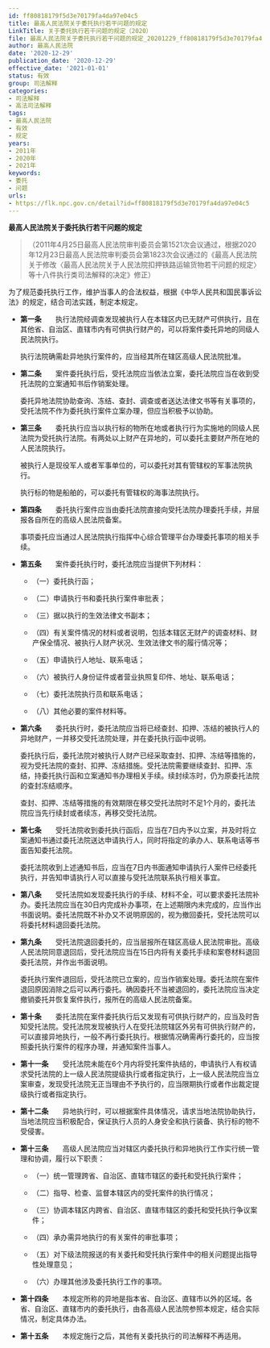 ```yaml
---
id: ff80818179f5d3e70179fa4da97e04c5
title: 最高人民法院关于委托执行若干问题的规定
LinkTitle: 关于委托执行若干问题的规定（2020）
file: 最高人民法院关于委托执行若干问题的规定_20201229_ff80818179f5d3e70179fa4da97e04c5.docx
author: 最高人民法院
date: '2020-12-29'
publication_date: '2020-12-29'
effective_date: '2021-01-01'
status: 有效
group: 司法解释
categories:
- 司法解释
- 高法司法解释
tags:
- 最高人民法院
- 有效
- 规定
years:
- 2011年
- 2020年
- 2021年
keywords:
- 委托
- 问题
urls:
- https://flk.npc.gov.cn/detail?id=ff80818179f5d3e70179fa4da97e04c5
---
```


**最高人民法院关于委托执行若干问题的规定**

> （2011年4月25日最高人民法院审判委员会第1521次会议通过，根据2020年12月23日最高人民法院审判委员会第1823次会议通过的《最高人民法院关于修改〈最高人民法院关于人民法院扣押铁路运输货物若干问题的规定〉等十八件执行类司法解释的决定》修正）

为了规范委托执行工作，维护当事人的合法权益，根据《中华人民共和国民事诉讼法》的规定，结合司法实践，制定本规定。

- **第一条**　　执行法院经调查发现被执行人在本辖区内已无财产可供执行，且在其他省、自治区、直辖市内有可供执行财产的，可以将案件委托异地的同级人民法院执行。

  执行法院确需赴异地执行案件的，应当经其所在辖区高级人民法院批准。

- **第二条**　　案件委托执行后，受托法院应当依法立案，委托法院应当在收到受托法院的立案通知书后作销案处理。

  委托异地法院协助查询、冻结、查封、调查或者送达法律文书等有关事项的，受托法院不作为委托执行案件立案办理，但应当积极予以协助。

- **第三条**　　委托执行应当以执行标的物所在地或者执行行为实施地的同级人民法院为受托执行法院。有两处以上财产在异地的，可以委托主要财产所在地的人民法院执行。

  被执行人是现役军人或者军事单位的，可以委托对其有管辖权的军事法院执行。

  执行标的物是船舶的，可以委托有管辖权的海事法院执行。

- **第四条**　　委托执行案件应当由委托法院直接向受托法院办理委托手续，并层报各自所在的高级人民法院备案。

  事项委托应当通过人民法院执行指挥中心综合管理平台办理委托事项的相关手续。

- **第五条**　　案件委托执行时，委托法院应当提供下列材料：

  - （一）委托执行函；

  - （二）申请执行书和委托执行案件审批表；

  - （三）据以执行的生效法律文书副本；

  - （四）有关案件情况的材料或者说明，包括本辖区无财产的调查材料、财产保全情况、被执行人财产状况、生效法律文书的履行情况等；

  - （五）申请执行人地址、联系电话；

  - （六）被执行人身份证件或者营业执照复印件、地址、联系电话；

  - （七）委托法院执行员和联系电话；

  - （八）其他必要的案件材料等。

- **第六条**　　委托执行时，委托法院应当将已经查封、扣押、冻结的被执行人的异地财产，一并移交受托法院处理，并在委托执行函中说明。

  委托执行后，委托法院对被执行人财产已经采取查封、扣押、冻结等措施的，视为受托法院的查封、扣押、冻结措施。受托法院需要继续查封、扣押、冻结，持委托执行函和立案通知书办理相关手续。续封续冻时，仍为原委托法院的查封冻结顺序。

  查封、扣押、冻结等措施的有效期限在移交受托法院时不足1个月的，委托法院应当先行续封或者续冻，再移交受托法院。

- **第七条**　　受托法院收到委托执行函后，应当在7日内予以立案，并及时将立案通知书通过委托法院送达申请执行人，同时将指定的承办人、联系电话等书面告知委托法院。

  委托法院收到上述通知书后，应当在7日内书面通知申请执行人案件已经委托执行，并告知申请执行人可以直接与受托法院联系执行相关事宜。

- **第八条**　　受托法院如发现委托执行的手续、材料不全，可以要求委托法院补办。委托法院应当在30日内完成补办事项，在上述期限内未完成的，应当作出书面说明。委托法院既不补办又不说明原因的，视为撤回委托，受托法院可以将委托材料退回委托法院。

- **第九条**　　受托法院退回委托的，应当层报所在辖区高级人民法院审批。高级人民法院同意退回后，受托法院应当在15日内将有关委托手续和案卷材料退回委托法院，并作出书面说明。

  委托执行案件退回后，受托法院已立案的，应当作销案处理。委托法院在案件退回原因消除之后可以再行委托。确因委托不当被退回的，委托法院应当决定撤销委托并恢复案件执行，报所在的高级人民法院备案。

- **第十条**　　委托法院在案件委托执行后又发现有可供执行财产的，应当及时告知受托法院。受托法院发现被执行人在受托法院辖区外另有可供执行财产的，可以直接异地执行，一般不再行委托执行。根据情况确需再行委托的，应当按照委托执行案件的程序办理，并通知案件当事人。

- **第十一条**　　受托法院未能在6个月内将受托案件执结的，申请执行人有权请求受托法院的上一级人民法院提级执行或者指定执行，上一级人民法院应当立案审查，发现受托法院无正当理由不予执行的，应当限期执行或者作出裁定提级执行或者指定执行。

- **第十二条**　　异地执行时，可以根据案件具体情况，请求当地法院协助执行，当地法院应当积极配合，保证执行人员的人身安全和执行装备、执行标的物不受侵害。

- **第十三条**　　高级人民法院应当对辖区内委托执行和异地执行工作实行统一管理和协调，履行以下职责：

  - （一）统一管理跨省、自治区、直辖市辖区的委托和受托执行案件；

  - （二）指导、检查、监督本辖区内的受托案件的执行情况；

  - （三）协调本辖区内跨省、自治区、直辖市辖区的委托和受托执行争议案件；

  - （四）承办需异地执行的有关案件的审批事项；

  - （五）对下级法院报送的有关委托和受托执行案件中的相关问题提出指导性处理意见；

  - （六）办理其他涉及委托执行工作的事项。

- **第十四条**　　本规定所称的异地是指本省、自治区、直辖市以外的区域。各省、自治区、直辖市内的委托执行，由各高级人民法院参照本规定，结合实际情况，制定具体办法。

- **第十五条**　　本规定施行之后，其他有关委托执行的司法解释不再适用。
